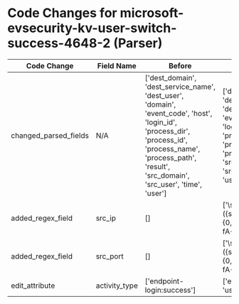 # Code Changes for microsoft-evsecurity-kv-user-switch-success-4648-2 (Parser)

| Code Change | Field Name | Before | After |
|-------------|------------|--------|-------|
| changed_parsed_fields | N/A | ['dest_domain', 'dest_service_name', 'dest_user', 'domain', 'event_code', 'host', 'login_id', 'process_dir', 'process_id', 'process_name', 'process_path', 'result', 'src_domain', 'src_user', 'time', 'user'] | ['dest_domain', 'dest_service_name', 'dest_user', 'domain', 'event_code', 'host', 'login_id', 'process_dir', 'process_id', 'process_name', 'process_path', 'result', 'src_domain', 'src_ip', 'src_port', 'src_user', 'time', 'user'] |
| added_regex_field | src_ip | [] | ['\sOriginatingComputer=\s*({src_ip}((([0-9a-fA-F.]{0,4}):{1,2}){1,7}([0-9a-fA-F]){0,4})|(((25[0-5]|(2[0-4]|1\d|[0-9]|)\d)\.?\b){4}))(:({src_port}\d+))?\s*'] |
| added_regex_field | src_port | [] | ['\sOriginatingComputer=\s*({src_ip}((([0-9a-fA-F.]{0,4}):{1,2}){1,7}([0-9a-fA-F]){0,4})|(((25[0-5]|(2[0-4]|1\d|[0-9]|)\d)\.?\b){4}))(:({src_port}\d+))?\s*'] |
| edit_attribute | activity_type | ['endpoint-login:success'] | ['endpoint-login:success', 'user-switch:success'] |